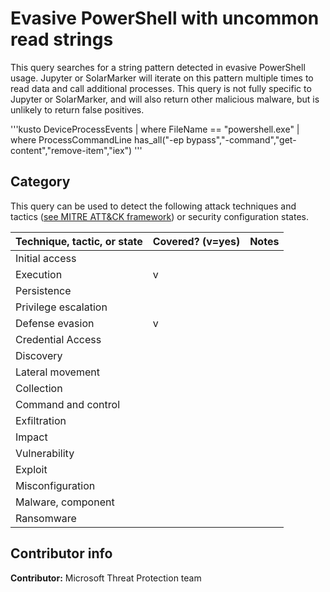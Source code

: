 # Evasive PowerShell with uncommon read strings 

This query searches for a string pattern detected in evasive PowerShell usage. Jupyter or SolarMarker will iterate on this pattern multiple times to read data and call additional processes. This query is not fully specific to Jupyter or SolarMarker, and will also return other malicious malware, but is unlikely to return false positives.

'''kusto
DeviceProcessEvents
| where FileName == "powershell.exe"
| where ProcessCommandLine has_all("-ep bypass","-command","get-content","remove-item","iex")
'''

## Category

This query can be used to detect the following attack techniques and tactics ([see MITRE ATT&CK framework](https://attack.mitre.org/)) or security configuration states.

| Technique, tactic, or state | Covered? (v=yes) | Notes |
|------------------------|----------|-------|
| Initial access |  |  |
| Execution | v |  |
| Persistence |  |  |
| Privilege escalation |  |  |
| Defense evasion | v |  |
| Credential Access |  |  |
| Discovery |  |  |
| Lateral movement |  |  |
| Collection |  |  |
| Command and control |  |  |
| Exfiltration |  |  |
| Impact |  |  |
| Vulnerability |  |  |
| Exploit |  |  |
| Misconfiguration |  |  |
| Malware, component |  |  |
| Ransomware |  |  |

## Contributor info

**Contributor:** Microsoft Threat Protection team
